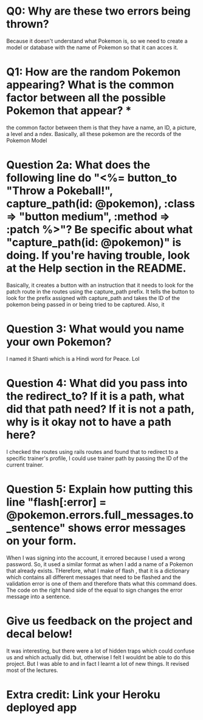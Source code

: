 # Q0: Why are these two errors being thrown?
Because it doesn't understand what Pokemon is, so we need to create a model or database with the name of Pokemon so that it can acces it. 

# Q1: How are the random Pokemon appearing? What is the common factor between all the possible Pokemon that appear? *
the common factor between them is that they have a name, an ID, a picture, a level and a ndex. Basically, all these pokemon are the records of the Pokemon Model 


# Question 2a: What does the following line do "<%= button_to "Throw a Pokeball!", capture_path(id: @pokemon), :class => "button medium", :method => :patch %>"? Be specific about what "capture_path(id: @pokemon)" is doing. If you're having trouble, look at the Help section in the README.
Basically, it creates a button with an instruction that it needs to look for the patch route in the routes using the capture_path prefix. It tells the button to look for the prefix assigned with capture_path and takes the ID of the pokemon being passed in or being tried to be captured. Also, it 

# Question 3: What would you name your own Pokemon?
I named it Shanti which is a Hindi word for Peace. Lol

# Question 4: What did you pass into the redirect_to? If it is a path, what did that path need? If it is not a path, why is it okay not to have a path here?
I checked the routes using rails routes and found that to redirect to a specific trainer's profile, I could use trainer path by passing the ID of the current trainer. 

# Question 5: Explain how putting this line "flash[:error] = @pokemon.errors.full_messages.to_sentence" shows error messages on your form.
When I was signing into the account, it errored because I used a wrong password. So, it used a similar format as when I add a name of a Pokemon that already exists. THerefore, what I make of flash , that it is a dictionary which contains all different messages that need to be flashed and the validation error is one of them and therefore thats what this command does. The code on the right hand side of the equal to sign changes the error message into a sentence. 

# Give us feedback on the project and decal below!
It was interesting, but there were a lot of hidden traps which could confuse us and which actually did. but, otherwise I felt I wouldnt be able to do this project. But I was able to and in fact I learnt a lot of new things. It revised most of the lectures. 

# Extra credit: Link your Heroku deployed app
